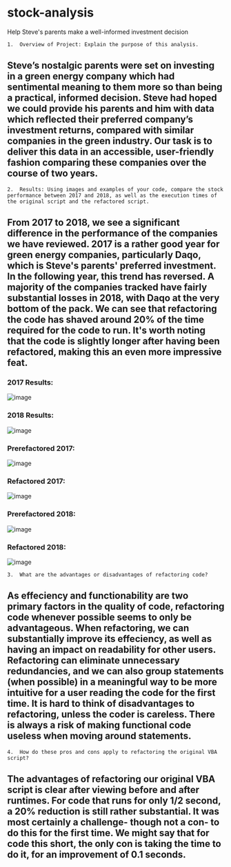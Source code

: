 # stock-analysis
Help Steve's parents make a well-informed investment decision

	1.	Overview of Project: Explain the purpose of this analysis.
## Steve’s nostalgic parents were set on investing in a green energy company which had sentimental meaning to them more so than being a practical, informed decision. Steve had hoped we could provide his parents and him with data which reflected their preferred company’s investment returns, compared with similar companies in the green industry. Our task is to deliver this data in an accessible, user-friendly fashion comparing these companies over the course of two years.
	2.	Results: Using images and examples of your code, compare the stock performance between 2017 and 2018, as well as the execution times of the original script and the refactored script.
## From 2017 to 2018, we see a significant difference in the performance of the companies we have reviewed. 2017 is a rather good year for green energy companies, particularly Daqo, which is Steve's parents' preferred investment. In the following year, this trend has reversed. A majority of the companies tracked have fairly substantial losses in 2018, with Daqo at the very bottom of the pack. We can see that refactoring the code has shaved around 20% of the time required for the code to run. It's worth noting that the code is slightly longer after having been refactored, making this an even more impressive feat.
	

### 2017 Results:
![image](https://user-images.githubusercontent.com/76623937/112767124-857aeb80-8fda-11eb-895b-95f5eb154daa.png)

### 2018 Results:
![image](https://user-images.githubusercontent.com/76623937/112767177-c70b9680-8fda-11eb-9acc-799d4a7d1f1a.png)

### Prerefactored 2017:

![image](https://user-images.githubusercontent.com/76623937/112767761-23bc8080-8fde-11eb-9b00-4c2a6f527eeb.png)

### Refactored 2017:

![image](https://user-images.githubusercontent.com/76623937/112767889-c37a0e80-8fde-11eb-8931-ab3628f7ea14.png)

### Prerefactored 2018:

![image](https://user-images.githubusercontent.com/76623937/112768485-e0fca780-8fe1-11eb-8cb5-e92948938c0a.png)

### Refactored 2018:

![image](https://user-images.githubusercontent.com/76623937/112769491-ef998d80-8fe6-11eb-9cd8-533616f84023.png)

	3.	What are the advantages or disadvantages of refactoring code?
## As effeciency and functionability are two primary factors in the quality of code, refactoring code whenever possible seems to only be advantageous. When refactoring, we can substantially improve its effeciency, as well as having an impact on readability for other users. Refactoring can eliminate unnecessary redundancies, and we can also group statements (when possible) in a meaningful way to be more intuitive for a user reading the code for the first time. It is hard to think of disadvantages to refactoring, unless the coder is careless. There is always a risk of making functional code useless when moving around statements.
  
	4.	How do these pros and cons apply to refactoring the original VBA script?
## The advantages of refactoring our original VBA script is clear after viewing before and after runtimes. For code that runs for only 1/2 second, a 20% reduction is still rather substantial. It was most certainly a challenge- though not a con- to do this for the first time. We might say that for code this short, the only con is taking the time to do it, for an improvement of 0.1 seconds. 
